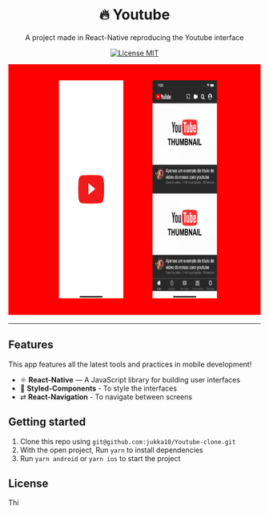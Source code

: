 <h1 align="center">
🔥 Youtube
</h1>
<p align="center">A project made in React-Native reproducing the Youtube interface</p>
<p align="center">
  <a href="https://opensource.org/licenses/MIT">
    <img src="https://img.shields.io/badge/License-MIT-blue.svg" alt="License MIT">
</a>
</p>

<div > 
  <p align="center">
    <img src="./src/assets/youtubefinal.jpg" alt="YT-clone" width="800" height="500">
    </p>
    </div>

<hr />

## Features

This app features all the latest tools and practices in mobile development!

- ⚛️ **React-Native** — A JavaScript library for building user interfaces
- 💅 **Styled-Components** - To style the interfaces
- ⇄ **React-Navigation** - To navigate between screens

## Getting started

1. Clone this repo using `git@github.com:jukka10/Youtube-clone.git`
2. With the open project, Run `yarn` to install dependencies<br />
3. Run `yarn android` or `yarn ios` to start the project

## License

Thi
